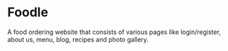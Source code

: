 # Foodle
A food ordering website that consists of various pages like login/register, about us, menu, blog, recipes and photo gallery.
